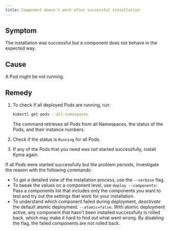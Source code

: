 ```yaml
---
title: Component doesn't work after successful installation
---
```


## Symptom

The installation was successful but a component does not behave in the expected way.

## Cause

A Pod might be not running.

## Remedy

1. To check if all deployed Pods are running, run:
   
   ```bash
   kubectl get pods --all-namespaces
   ```
   
   The command retrieves all Pods from all Namespaces, the status of the Pods, and their instance numbers. 

2. Check if the status is `Running` for all Pods.
3. If any of the Pods that you need was not started successfully, install Kyma again.

If all Pods were started successfully but the problem persists, investigate the reason with the following commands:

- To get a detailed view of the installation process, use the `--verbose` flag.
- To tweak the values on a component level, use `deploy --components`: Pass a components list that includes only the components you want to test and try out the settings that work for your installation.
- To understand which component failed during deployment, *deactivate* the default atomic deployment: `--atomic=false`. 
   With atomic deployment active, any component that hasn't been installed successfully is rolled back, which may make it hard to find out what went wrong. By disabling the flag, the failed components are not rolled back.